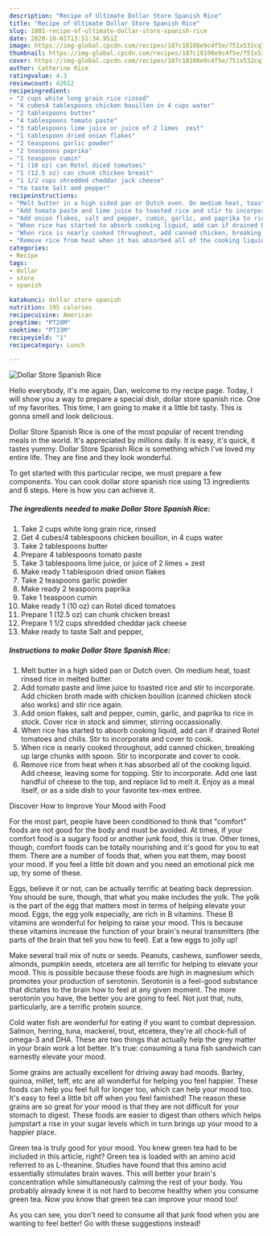 ```yaml
---
description: "Recipe of Ultimate Dollar Store Spanish Rice"
title: "Recipe of Ultimate Dollar Store Spanish Rice"
slug: 1801-recipe-of-ultimate-dollar-store-spanish-rice
date: 2020-10-01T13:51:34.951Z
image: https://img-global.cpcdn.com/recipes/187c18108e9c4f5e/751x532cq70/dollar-store-spanish-rice-recipe-main-photo.jpg
thumbnail: https://img-global.cpcdn.com/recipes/187c18108e9c4f5e/751x532cq70/dollar-store-spanish-rice-recipe-main-photo.jpg
cover: https://img-global.cpcdn.com/recipes/187c18108e9c4f5e/751x532cq70/dollar-store-spanish-rice-recipe-main-photo.jpg
author: Catherine Rice
ratingvalue: 4.3
reviewcount: 42612
recipeingredient:
- "2 cups white long grain rice rinsed"
- "4 cubes4 tablespoons chicken bouillon in 4 cups water"
- "2 tablespoons butter"
- "4 tablespoons tomato paste"
- "3 tablespoons lime juice or juice of 2 limes  zest"
- "1 tablespoon dried onion flakes"
- "2 teaspoons garlic powder"
- "2 teaspoons paprika"
- "1 teaspoon cumin"
- "1 (10 oz) can Rotel diced tomatoes"
- "1 (12.5 oz) can chunk chicken breast"
- "1 1/2 cups shredded cheddar jack cheese"
- "to taste Salt and pepper"
recipeinstructions:
- "Melt butter in a high sided pan or Dutch oven. On medium heat, toast rinsed rice in melted butter."
- "Add tomato paste and lime juice to toasted rice and stir to incorporate. Add chicken broth made with chicken bouillon (canned chicken stock also works) and stir rice again."
- "Add onion flakes, salt and pepper, cumin, garlic, and paprika to rice in stock. Cover rice in stock and simmer, stirring occassionally."
- "When rice has started to absorb cooking liquid, add can if drained Rotel tomatoes and chilis. Stir to incorporate and cover to cook."
- "When rice is nearly cooked throughout, add canned chicken, breaking up large chunks with spoon. Stir to incorporate and cover to cook."
- "Remove rice from heat when it has absorbed all of the cooking liquid. Add cheese, leaving some for topping. Stir to incorporate. Add one last handful of cheese to the top, and replace lid to melt it. Enjoy as a meal itself, or as a side dish to your favorite tex-mex entree."
categories:
- Recipe
tags:
- dollar
- store
- spanish

katakunci: dollar store spanish 
nutrition: 195 calories
recipecuisine: American
preptime: "PT28M"
cooktime: "PT33M"
recipeyield: "1"
recipecategory: Lunch

---
```



![Dollar Store Spanish Rice](https://img-global.cpcdn.com/recipes/187c18108e9c4f5e/751x532cq70/dollar-store-spanish-rice-recipe-main-photo.jpg)

Hello everybody, it's me again, Dan, welcome to my recipe page. Today, I will show you a way to prepare a special dish, dollar store spanish rice. One of my favorites. This time, I am going to make it a little bit tasty. This is gonna smell and look delicious.

Dollar Store Spanish Rice is one of the most popular of recent trending meals in the world. It's appreciated by millions daily. It is easy, it's quick, it tastes yummy. Dollar Store Spanish Rice is something which I've loved my entire life. They are fine and they look wonderful.




To get started with this particular recipe, we must prepare a few components. You can cook dollar store spanish rice using 13 ingredients and 6 steps. Here is how you can achieve it.

<!--inarticleads1-->

##### The ingredients needed to make Dollar Store Spanish Rice:

1. Take 2 cups white long grain rice, rinsed
1. Get 4 cubes/4 tablespoons chicken bouillon, in 4 cups water
1. Take 2 tablespoons butter
1. Prepare 4 tablespoons tomato paste
1. Take 3 tablespoons lime juice, or juice of 2 limes + zest
1. Make ready 1 tablespoon dried onion flakes
1. Take 2 teaspoons garlic powder
1. Make ready 2 teaspoons paprika
1. Take 1 teaspoon cumin
1. Make ready 1 (10 oz) can Rotel diced tomatoes
1. Prepare 1 (12.5 oz) can chunk chicken breast
1. Prepare 1 1/2 cups shredded cheddar jack cheese
1. Make ready to taste Salt and pepper,




<!--inarticleads2-->

##### Instructions to make Dollar Store Spanish Rice:

1. Melt butter in a high sided pan or Dutch oven. On medium heat, toast rinsed rice in melted butter.
1. Add tomato paste and lime juice to toasted rice and stir to incorporate. Add chicken broth made with chicken bouillon (canned chicken stock also works) and stir rice again.
1. Add onion flakes, salt and pepper, cumin, garlic, and paprika to rice in stock. Cover rice in stock and simmer, stirring occassionally.
1. When rice has started to absorb cooking liquid, add can if drained Rotel tomatoes and chilis. Stir to incorporate and cover to cook.
1. When rice is nearly cooked throughout, add canned chicken, breaking up large chunks with spoon. Stir to incorporate and cover to cook.
1. Remove rice from heat when it has absorbed all of the cooking liquid. Add cheese, leaving some for topping. Stir to incorporate. Add one last handful of cheese to the top, and replace lid to melt it. Enjoy as a meal itself, or as a side dish to your favorite tex-mex entree.




Discover How to Improve Your Mood with Food


For the most part, people have been conditioned to think that "comfort" foods are not good for the body and must be avoided. At times, if your comfort food is a sugary food or another junk food, this is true. Other times, though, comfort foods can be totally nourishing and it's good for you to eat them. There are a number of foods that, when you eat them, may boost your mood. If you feel a little bit down and you need an emotional pick me up, try some of these.

Eggs, believe it or not, can be actually terrific at beating back depression. You should be sure, though, that what you make includes the yolk. The yolk is the part of the egg that matters most in terms of helping elevate your mood. Eggs, the egg yolk especially, are rich in B vitamins. These B vitamins are wonderful for helping to raise your mood. This is because these vitamins increase the function of your brain's neural transmitters (the parts of the brain that tell you how to feel). Eat a few eggs to jolly up!

Make several trail mix of nuts or seeds. Peanuts, cashews, sunflower seeds, almonds, pumpkin seeds, etcetera are all terrific for helping to elevate your mood. This is possible because these foods are high in magnesium which promotes your production of serotonin. Serotonin is a feel-good substance that dictates to the brain how to feel at any given moment. The more serotonin you have, the better you are going to feel. Not just that, nuts, particularly, are a terrific protein source.

Cold water fish are wonderful for eating if you want to combat depression. Salmon, herring, tuna, mackerel, trout, etcetera, they're all chock-full of omega-3 and DHA. These are two things that actually help the grey matter in your brain work a lot better. It's true: consuming a tuna fish sandwich can earnestly elevate your mood. 

Some grains are actually excellent for driving away bad moods. Barley, quinoa, millet, teff, etc are all wonderful for helping you feel happier. These foods can help you feel full for longer too, which can help your mood too. It's easy to feel a little bit off when you feel famished! The reason these grains are so great for your mood is that they are not difficult for your stomach to digest. These foods are easier to digest than others which helps jumpstart a rise in your sugar levels which in turn brings up your mood to a happier place.

Green tea is truly good for your mood. You knew green tea had to be included in this article, right? Green tea is loaded with an amino acid referred to as L-theanine. Studies have found that this amino acid essentially stimulates brain waves. This will better your brain's concentration while simultaneously calming the rest of your body. You probably already knew it is not hard to become healthy when you consume green tea. Now you know that green tea can improve your mood too!

As you can see, you don't need to consume all that junk food when you are wanting to feel better! Go  with  these suggestions  instead!

